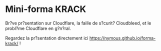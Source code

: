Mini-forma KRACK
================

Br?ve pr?sentation sur Cloudflare, la faille de s?curit? Cloudbleed, et le probl?me Cloudflare en g?n?ral.

Regardez la pr?sentation directement ici https://nymous.github.io/forma-krack/ !
